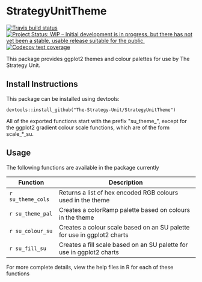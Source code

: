 # StrategyUnitTheme

<!-- badges: start -->

[![Travis build
status](https://api.travis-ci.org/The-Strategy-Unit/StrategyUnitTheme.svg?branch=master)](https://travis-ci.org/The-Strategy-Unit/StrategyUnitTheme)
[![Project Status: WIP – Initial development is in progress, but there has not yet been a stable, usable release suitable for the public.](https://www.repostatus.org/badges/latest/wip.svg)](https://www.repostatus.org/#wip)
[![Codecov test coverage](https://codecov.io/gh/The-Strategy-Unit/StrategyUnitTheme/branch/master/graph/badge.svg)](https://codecov.io/gh/The-Strategy-Unit/StrategyUnitTheme?branch=master)
<!-- badges: end -->

This package provides ggplot2 themes and colour palettes for use by The Strategy Unit.

## Install Instructions

This package can be installed using devtools:

```{r}
devtools::install_github("The-Strategy-Unit/StrategyUnitTheme")
```

All of the exported functions start with the prefix "su_theme_", except for the ggplot2 gradient colour scale functions,
which are of the form scale_*_su.

## Usage

The following functions are available in the package currently

| Function | Description |
|---|---|
| `r su_theme_cols` | Returns a list of hex encoded RGB colours used in the theme             |
| `r su_theme_pal`  | Creates a colorRamp palette based on colours in the theme               |
| `r su_colour_su`  | Creates a colour scale based on an SU palette for use in ggplot2 charts |
| `r su_fill_su`    | Creates a fill scale based on an SU palette for use in ggplot2 charts   |

For more complete details, view the help files in R for each of these functions
